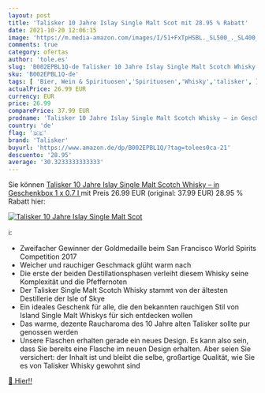 ```yaml
---
layout: post
title: 'Talisker 10 Jahre Islay Single Malt Scot mit 28.95 % Rabatt'
date: 2021-10-20 12:06:15
image: 'https://m.media-amazon.com/images/I/51+FxTpHSBL._SL500_._SL400_.jpg'
comments: true
category: ofertas
author: 'tole.es'
slug: 'B002EPBL1Q-de Talisker 10 Jahre Islay Single Malt Scotch Whisky – in...'
sku: 'B002EPBL1Q-de'
tags: [ 'Bier, Wein & Spirituosen','Spirituosen','Whisky','talisker', ]
actualPrice: 26.99 EUR
currency: EUR
price: 26.99
comparePrice: 37.99 EUR
prodname: 'Talisker 10 Jahre Islay Single Malt Scotch Whisky – in Geschenkbox  1 x 0.7 l '
country: 'de'
flag: '🇩🇪'
brand: 'Talisker'
buyurl: 'https://www.amazon.de/dp/B002EPBL1Q/?tag=tolees0ca-21'
descuento: '28.95'
average: '30.3233333333333'
---
```


Sie können [Talisker 10 Jahre Islay Single Malt Scotch Whisky – in Geschenkbox  1 x 0.7 l ](https://www.amazon.de/dp/B002EPBL1Q/?tag=tolees0ca-21) mit Preis 26.99 EUR (original: 37.99 EUR) 28.95 % Rabatt hier:

[![Talisker 10 Jahre Islay Single Malt Scot](https://m.media-amazon.com/images/I/51+FxTpHSBL._SL500_._SL400_.jpg)](https://www.amazon.de/dp/B002EPBL1Q/?tag=tolees0ca-21)

ℹ️:

- Zweifacher Gewinner der Goldmedaille beim San Francisco World Spirits Competition 2017
- Weicher und rauchiger Geschmack glüht warm nach
- Die erste der beiden Destillationsphasen verleiht diesem Whisky seine Komplexität und die Pfeffernoten
- Der Talisker Single Malt Scotch Whisky stammt von der ältesten Destillerie der Isle of Skye
- Ein ideales Geschenk für alle, die den bekannten rauchigen Stil von Island Single Malt Whiskys für sich entdecken wollen
- Das warme, dezente Raucharoma des 10 Jahre alten Talisker sollte pur genossen werden
- Unsere Flaschen erhalten gerade ein neues Design. Es kann also sein, dass Sie bereits eine Flasche im neuen Design erhalten. Aber seien Sie versichert: der Inhalt ist und bleibt die selbe, großartige Qualität, wie Sie es von Talisker Whisky gewohnt sind

[🛒 Hier!!](https://www.amazon.de/dp/B002EPBL1Q/?tag=tolees0ca-21)
